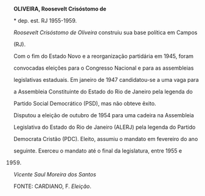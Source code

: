 **OLIVEIRA, Roosevelt Crisóstomo de**



\* dep. est. RJ 1955-1959.



*Roosevelt Crisóstomo de Oliveira* construiu sua base política em Campos

(RJ).



Com o fim do Estado Novo e a reorganização partidária em 1945, foram

convocadas eleições para o Congresso Nacional e para as assembleias

legislativas estaduais. Em janeiro de 1947 candidatou-se a uma vaga para

a Assembleia Constituinte do Estado do Rio de Janeiro pela legenda do

Partido Social Democrático (PSD), mas não obteve êxito.



Disputou a eleição de outubro de 1954 para uma cadeira na Assembleia

Legislativa do Estado do Rio de Janeiro (ALERJ) pela legenda do Partido

Democrata Cristão (PDC). Eleito, assumiu o mandato em fevereiro do ano

seguinte. Exerceu o mandato até o final da legislatura, entre 1955 e

1959.



*Vicente Saul Moreira dos Santos*



FONTE: CARDIANO, F. *Eleição*.

